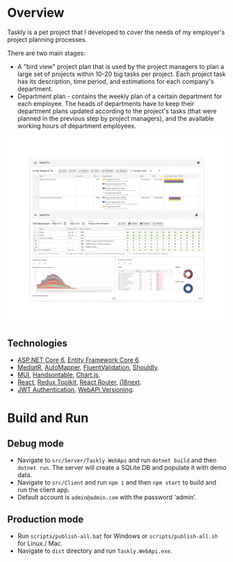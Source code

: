 # Overview
Taskly is a pet project that I developed to cover the needs of my employer's project planning processes.

There are two main stages:
 - A "bird view" project plan that is used by the project managers to plan a large set of projects within 10-20 big tasks per project. Each project task has its description, time period, and estimations for each company's department.
- Department plan - contains the weekly plan of a certain department for each employee. The heads of departments have to keep their department plans updated according to the project's tasks (that were planned in the previous step by project managers), and the available working hours of department employees.

![](https://github.com/treshnikov/taskly-pro/blob/main/img/Taskly.png)

## Technologies
* [ASP.NET Core 6](https://docs.microsoft.com/en-us/aspnet/core/introduction-to-aspnet-core?view=aspnetcore-6.0), [Entity Framework Core 6](https://docs.microsoft.com/en-us/ef/core/).
* [MediatR](https://github.com/jbogard/MediatR), [AutoMapper](https://automapper.org/), [FluentValidation](https://fluentvalidation.net/), [Shouldly](https://github.com/shouldly/shouldly).
* [MUI](https://mui.com/), [Handsontable](https://handsontable.com/), [Chart.js](https://www.chartjs.org/).
* [React](https://reactjs.org/), [Redux Toolkit](https://redux-toolkit.js.org/), [React Router](https://reactrouter.com/), [i18next](https://react.i18next.com/).
* [JWT Authentication](https://jwt.io/), [WebAPi Versioning](https://www.nuget.org/packages/Microsoft.AspNetCore.Mvc.Versioning/).

# Build and Run
## Debug mode
- Navigate to `src/Server/Taskly.WebApi` and run `dotnet build` and then `dotnet run`. The server will create a SQLite DB and populate it with demo data.
- Navigate to `src/Client` and run `npm i` and then `npm start` to build and run the client app.
- Default account is `admin@admin.com` with the password 'admin'.
 
## Production mode
- Run `scripts/publish-all.bat` for Windows or `scripts/publish-all.sh` for Linux / Mac.
- Navigate to `dist` directory and run `Taskly.WebApi.exe`.
